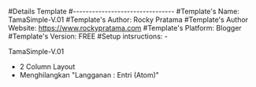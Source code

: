 #Details Template
#--------------------------------
#Template's Name: TamaSimple-V.01
#Template's Author: Rocky Pratama
#Template's Author Website: https://www.rockypratama.com
#Template's Platform: Blogger
#Template's Version: FREE
#Setup intsructions: -


TamaSimple-V.01
- 2 Column Layout
- Menghilangkan "Langganan : Entri (Atom)"
